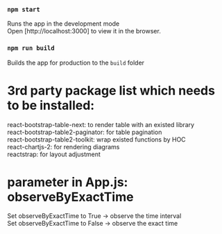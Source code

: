 ### `npm start`
Runs the app in the development mode<br>
Open [http://localhost:3000] to view it in the browser.

### `npm run build`
Builds the app for production to the `build` folder

# 3rd party package list which needs to be installed:
react-bootstrap-table-next: to render table with an existed library <br>
react-bootstrap-table2-paginator: for table pagination <br>
react-bootstrap-table2-toolkit: wrap existed functions by HOC <br>
react-chartjs-2: for rendering diagrams <br>
reactstrap: for layout adjustment <br>

# parameter in App.js: observeByExactTime
Set observeByExactTime to True -> observe the time interval <br>
Set observeByExactTime to False -> observe the exact time <br>